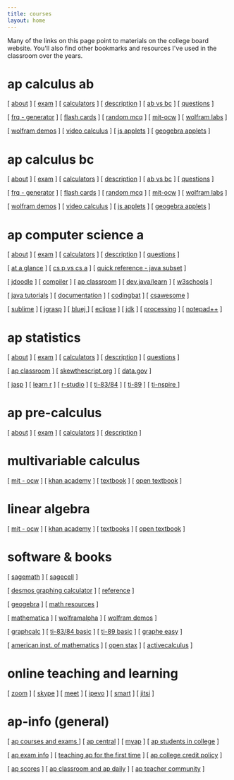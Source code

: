 ```yaml
---
title: courses
layout: home
---
```


Many of the links on this page point to materials on the college board website. You'll also find other bookmarks and resources I've used in the classroom over the years.


# ap calculus ab 
[ <a href="https://apstudents.collegeboard.org/courses/ap-calculus-ab" target="_blank">about</a> ] 
[ <a href="https://apstudents.collegeboard.org/courses/ap-calculus-ab/assessment" target="_blank">exam</a> ] 
[ <a href="https://apstudents.collegeboard.org/exam-policies-guidelines/calculator-policies" target="_blank">calculators</a> ]
[ <a href="https://apcentral.collegeboard.org/media/pdf/ap-calculus-ab-and-bc-course-and-exam-description.pdf" target="_blank">description</a> ]
[ <a href="https://blog.collegeboard.org/difference-between-ap-calculus-ab-and-bc" target="_blank">ab vs bc</a> ]
[ <a href="https://apcentral.collegeboard.org/courses/ap-calculus-ab/exam/past-exam-questions" target="_blank">questions</a> ]

[ <a href="https://ap-calc.github.io/fr-gen/" target="_blank"> frq - generator</a> ] 
[ <a href="https://ap-calc.github.io/fcards/index.html" target="_blank">flash cards</a> ]
[ <a href="https://ap-calc.github.io/mcq/" target="_blank">random mcq</a> ]
[ <a href="https://ocw.mit.edu/courses/mathematics/18-01sc-single-variable-calculus-fall-2010/" target="_blank">mit-ocw</a> ]
[ <a href="https://ap-calc.github.io/#wolfram" target="_blank">wolfram labs</a> ]

[ <a href="https://demonstrations.wolfram.com/topic.html?topic=Calculus&limit=20" target="_blank"> wolfram demos</a> ] 
[ <a href="https://www.online.math.uh.edu/HoustonACT/videocalculus/index.html" target="_blank">video calculus</a> ]
[ <a href="https://www.integral-domain.org/lwilliams/Applets/index.php" target="_blank"> js applets</a> ]
[ <a href="https://www.geogebra.org/t/calculus?lang=en" target="_blank"> geogebra applets</a> ]

# ap calculus bc
[ <a href="https://apstudents.collegeboard.org/courses/ap-calculus-bc" target="_blank">about</a> ] 
[ <a href="https://apstudents.collegeboard.org/courses/ap-calculus-bc/assessment" target="_blank">exam</a> ] 
[ <a href="https://apstudents.collegeboard.org/exam-policies-guidelines/calculator-policies" target="_blank">calculators</a> ]
[ <a href="https://apcentral.collegeboard.org/media/pdf/ap-calculus-ab-and-bc-course-and-exam-description.pdf" target="_blank">description</a> ]
[ <a href="https://blog.collegeboard.org/difference-between-ap-calculus-ab-and-bc" target="_blank">ab vs bc</a> ]
[ <a href="https://apcentral.collegeboard.org/courses/ap-calculus-bc/exam/past-exam-questions" target="_blank">questions</a> ]

[ <a href="https://ap-calc.github.io/fr-gen/" target="_blank"> frq - generator</a> ] 
[ <a href="https://ap-calc.github.io/fcards/index.html" target="_blank">flash cards</a> ]
[ <a href="https://ap-calc.github.io/mcq/" target="_blank">random mcq</a> ]
[ <a href="https://ocw.mit.edu/courses/mathematics/18-01sc-single-variable-calculus-fall-2010/" target="_blank">mit-ocw</a> ]
[ <a href="https://ap-calc.github.io/#wolfram" target="_blank">wolfram labs</a> ]

[ <a href="https://demonstrations.wolfram.com/topic.html?topic=Calculus&limit=20" target="_blank"> wolfram demos</a> ] 
[ <a href="https://www.online.math.uh.edu/HoustonACT/videocalculus/index.html" target="_blank">video calculus</a> ]
[ <a href="https://www.integral-domain.org/lwilliams/Applets/index.php" target="_blank"> js applets</a> ]
[ <a href="https://www.geogebra.org/t/calculus?lang=en" target="_blank"> geogebra applets</a> ]

# ap computer science a
[ <a href="https://apstudents.collegeboard.org/courses/ap-computer-science-a" target="_blank">about</a> ] 
[ <a href="https://apstudents.collegeboard.org/courses/ap-computer-science-a/assessment" target="_blank">exam</a> ] 
[ <a href="https://apstudents.collegeboard.org/exam-policies-guidelines/calculator-policies" target="_blank">calculators</a> ]
[ <a href="https://apcentral.collegeboard.org/media/pdf/ap-computer-science-a-course-and-exam-description.pdf" target="_blank">description</a> ]
[ <a href="https://apcentral.collegeboard.org/courses/ap-computer-science-a/exam/past-exam-questions" target="_blank">questions</a> ]


[ <a href="https://apcentral.collegeboard.org/media/pdf/ap-computer-science-a-course-at-a-glance.pdf" target="_blank">at a glance</a> ] 
[ <a href="https://blog.collegeboard.org/difference-between-ap-computer-science-principles-and-ap-computer-science" target="_blank">cs p vs cs a</a> ]
[ <a href="https://apcentral.collegeboard.org/media/pdf/ap-computer-science-a-java-quick-reference_0.pdf" target="_blank">quick reference - java subset</a> ]

[ <a href="https://www.jdoodle.com/online-java-compiler/" target="_blank">jdoodle</a> ] 
      [ <a href="https://www.w3schools.com/java/tryjava.asp?filename=demo_compiler" target="_blank">compiler</a> ]
      [ <a href="https://apclassroom.collegeboard.org/8" target="_blank">ap classroom</a> ] 
      [ <a href="https://dev.java/learn/" target="_blank">dev.java/learn</a> ]
      [ <a href="https://www.w3schools.com/java/default.asp" target="_blank">w3schools</a> ]

[ <a href="https://docs.oracle.com/javase/tutorial/" target="_blank">java tutorials</a> ] 
      [ <a href="https://docs.oracle.com/javase/8/docs/api/" target="_blank">documentation</a> ]
      [ <a href="http://codingbat.com/java" target="_blank">codingbat</a> ]
      [ <a href="https://runestone.academy/ns/books/published/csawesome/Unit1-Getting-Started/topic-1-2-java-intro.html?mode=browsing" target="_blank"> csawesome</a> ]
      
[ <a href="https://www.sublimetext.com/" target="_blank">sublime</a> ]
      [ <a href="https://www.jgrasp.org/" target="_blank">jgrasp</a> ]
      [ <a href="https://www.bluej.org/" target="_blank">bluej </a> ]
      [ <a href="https://www.eclipse.org/" target="_blank">eclipse</a> ]
      [ <a href="https://www.oracle.com/java/technologies/downloads/" target="_blank">jdk</a> ]
      [ <a href="https://processing.org/" target="_blank">processing</a> ]
      [ <a href="https://notepad-plus-plus.org/downloads/" target="_blank">notepad++</a> ]
      
# ap statistics
[ <a href="https://apstudents.collegeboard.org/courses/ap-statistics" target="_blank">about</a> ] 
[ <a href="https://apstudents.collegeboard.org/courses/ap-statistics/assessment" target="_blank">exam</a> ] 
[ <a href="https://apstudents.collegeboard.org/exam-policies-guidelines/calculator-policies" target="_blank">calculators</a> ]
[ <a href="https://apcentral.collegeboard.org/media/pdf/ap-statistics-course-and-exam-description.pdf" target="_blank">description</a> ]
[ <a href="https://apcentral.collegeboard.org/courses/ap-statistics/exam/past-exam-questions" target="_blank">questions</a> ]

[ <a href="https://apclassroom.collegeboard.org/33/home" target="_blank">ap classroom</a> ]
[ <a href="https://skewthescript.org/ap-stats-curriculum" target="_blank">skewthescript.org</a> ]
[ <a href="https://data.gov/" target="_blank">data.gov</a> ]

[ <a href="https://jasp-stats.org/" target="_blank">jasp</a> ] 
[ <a href="https://www.w3schools.com/r/default.asp" target="_blank">learn r</a> ]
[ <a href="https://posit.co/download/rstudio-desktop/" target="_blank">r-studio</a> ]
[ <a href="https://www.ticalc.org/pub/83plus/basic/math/statistics/" target="_blank">ti-83/84</a> ]
[ <a href="https://education.ti.com/en/software/details/en/31FC737C43CF43B0ADA1CF67420C3AA8/89statisticswithlisteditor" target="_blank">ti-89</a> ]
[ <a href="https://www.mathlore.net/files/TInspireCX_Skills_for_APstats.pdf" target="_blank"> ti-nspire </a> ]

# ap pre-calculus
[ <a href="https://apstudents.collegeboard.org/courses/ap-precalculus" target="_blank">about</a> ] 
[ <a href="https://apstudents.collegeboard.org/courses/ap-precalculus/assessment" target="_blank">exam</a> ] 
[ <a href="https://apstudents.collegeboard.org/exam-policies-guidelines/calculator-policies" target="_blank">calculators</a> ]
[ <a href="https://apcentral.collegeboard.org/media/pdf/ap-precalculus-course-and-exam-description.pdf" target="_blank">description</a> ]

# multivariable calculus
[ <a href="https://ocw.mit.edu/courses/18-02sc-multivariable-calculus-fall-2010/" target="_blank">mit - ocw</a> ] 
[ <a href="https://www.khanacademy.org/math/multivariable-calculus" target="_blank">khan academy</a> ] 
[ <a href="https://www.whitman.edu/mathematics/multivariable/multivariable.pdf" target="_blank"> textbook</a> ]
[ <a href="https://open.umn.edu/opentextbooks/textbooks/780" target="_blank">open textbook</a> ]

# linear algebra
[ <a href="https://ocw.mit.edu/courses/18-06sc-linear-algebra-fall-2011/" target="_blank"> mit - ocw</a> ] 
[ <a href="https://www.khanacademy.org/math/linear-algebra" target="_blank">khan academy</a> ] 
[ <a href="https://opentext.uleth.ca/linalg.html" target="_blank"> textbooks</a> ]
[ <a href="https://open.umn.edu/opentextbooks/textbooks/5" target="_blank">open textbook</a> ]

# software & books
[ <a href="https://www.sagemath.org/" target="_blank">sagemath</a> ] [ <a href="https://sagecell.sagemath.org/" target="_blank"> sagecell</a> ]


[ <a href="https://www.desmos.com/calculator" target="_blank">desmos graphing calculator</a> ] [ <a href="https://help.desmos.com/hc/en-us/categories/4406369954701-Graphing-Calculator" target="_blank">reference</a> ]


[ <a href="https://www.geogebra.org/?lang=en" target="_blank">geogebra</a> ] [ <a href="https://www.geogebra.org/math" target="_blank"> math resources</a> ]

[ <a href="https://www.wolfram.com/mathematica/" target="_blank">mathematica</a> ] [ <a href="https://www.wolframalpha.com/" target="_blank">wolframalpha</a> ] [ <a href="https://demonstrations.wolfram.com/" target="_blank"> wolfram demos</a> ]

[ <a href="https://www.graphcalc.com/download.shtml" target="_blank">graphcalc</a> ] 
[ <a href="https://www.ticalc.org/pub/83plus/basic/math/" target="_blank"> ti-83/84 basic</a> ]
[ <a href="https://www.ticalc.org/pub/89/basic/math/" target="_blank"> ti-89 basic</a> ]
[ <a href="https://archive.org/details/tucows_343020_Graphe_Easy" target="_blank"> graphe easy</a> ]

[ <a href="https://aimath.org/textbooks/approved-textbooks/" target="_blank"> american inst. of mathematics</a> ] [ <a href="https://openstax.org/" target="_blank"> open stax</a> ]
[ <a href="https://activecalculus.org/" target="_blank"> activecalculus</a> ]

# online teaching and learning

[ <a href="https://zoom.us/download" target="_blank">zoom</a> ]
[ <a href="https://www.skype.com/en/get-skype/" target="_blank">skype</a> ]
[ <a href="https://meet.google.com/" target="_blank">meet</a> ]
[ <a href="https://www.ipevo.com/software" target="_blank">ipevo</a> ]
[ <a href="https://support.smarttech.com/software/smart-notebook" target="_blank"> smart</a> ]
[ <a href="https://meet.jit.si/" target="_blank">jitsi</a> ]

# ap-info (general)

[ <a href="https://apstudents.collegeboard.org/course-index-page" target="_blank">ap courses and exams </a> ]
[ <a href="https://apcentral.collegeboard.org/" target="_blank">ap central</a> ]
[ <a href="https://myap.collegeboard.org/login" target="_blank">myap</a> ]
[ <a href="https://apcentral.collegeboard.org/media/pdf/ap-students-in-college.pdf" target="_blank">ap students in college</a> ]

[ <a href="https://apcentral.collegeboard.org/exam-administration-ordering-scores" target="_blank">ap exam info</a> ]
[ <a href="https://apcentral.collegeboard.org/instructional-resources/teaching-ap-first-time" target="_blank"> teaching ap for the first time</a> ]
[ <a href="https://apstudents.collegeboard.org/getting-credit-placement/search-policies" target="_blank"> ap college credit policy</a> ]

[ <a href="https://apstudents.collegeboard.org/view-scores" target="_blank">ap scores</a> ]
[ <a href="https://apcentral.collegeboard.org/instructional-resources/ap-classroom" target="_blank">ap classroom and ap daily</a> ]
[ <a href="https://apcommunity.collegeboard.org/" target="_blank">ap teacher community</a> ]
